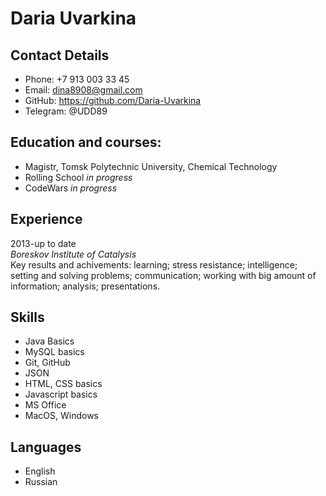 # **Daria Uvarkina**

## Contact Details
* Phone: +7 913 003 33 45
* Email: dina8908@gmail.com
* GitHub: https://github.com/Daria-Uvarkina
* Telegram: @UDD89

## Education and courses:
* Magistr, Tomsk Polytechnic University, Chemical Technology
* Rolling School *in progress*
* CodeWars *in progress*

## Experience
2013-up to date   
*Boreskov Institute of Catalysis*   
Key results and achivements: learning; stress resistance; intelligence; setting and solving problems; communication; working with big amount of information; analysis; presentations.

## Skills
* Java Basics
* MySQL basics
* Git, GitHub
* JSON
* HTML, CSS basics
* Javascript basics
* MS Office
* MacOS, Windows

## Languages
* English
* Russian